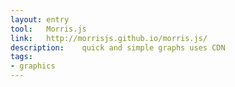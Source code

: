 ```yaml
---
layout: entry
tool:	Morris.js
link:	http://morrisjs.github.io/morris.js/
description:	quick and simple graphs uses CDN
tags:
- graphics
---
```

